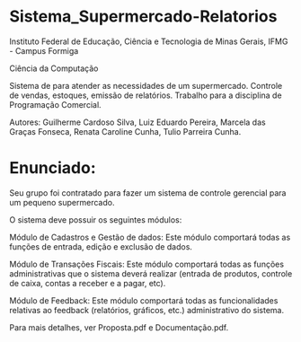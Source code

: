 # Sistema_Supermercado-Relatorios

Instituto Federal de Educação, Ciência e Tecnologia de Minas Gerais, IFMG - Campus Formiga

Ciência da Computação

Sistema de para atender as necessidades de um supermercado. Controle de vendas, estoques, emissão de relatórios. Trabalho para a disciplina de Programação Comercial.

Autores: Guilherme Cardoso Silva, Luiz Eduardo Pereira, Marcela das Graças Fonseca, Renata Caroline Cunha, Tulio Parreira Cunha.


# Enunciado:

Seu grupo foi contratado para fazer um sistema de controle gerencial para um pequeno supermercado.

O sistema deve possuir os seguintes módulos:

Módulo de Cadastros e Gestão de dados: Este módulo comportará todas as funções de entrada, edição e exclusão de dados.

Módulo de Transações Fiscais: Este módulo comportará todas as funções administrativas que o sistema deverá realizar (entrada
de produtos, controle de caixa, contas a receber e a pagar, etc).

Módulo de Feedback: Este módulo comportará todas as funcionalidades relativas ao feedback (relatórios, gráficos, etc.) administrativo do sistema.

Para mais detalhes, ver Proposta.pdf e Documentação.pdf.
